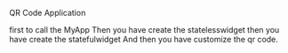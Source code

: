 QR Code Application

first to call the MyApp
Then you have create the statelesswidget
then you have create the statefulwidget
And then you have customize the qr code.


